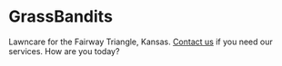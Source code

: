 # GrassBandits

Lawncare for the Fairway Triangle, Kansas. <a href="tompseymour@gmail.com@smsd.org?subject=Buisness&body=I%20have%20a%20job%20for%20you%2E%0A%0AAddress%3A%20%0AJob%20Type%3A%0A%0AWe%20will%20reply%20to%20you%20with%20your%20estamated%20cost%2E%0AHave%20a%20nice%20day%21%0A%2DGrass%20Bandits">Contact us</a> if you need our services.
How are you today?

